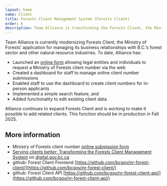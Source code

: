 ```yaml
---
layout: home
name: Client
title: Forests Client Management System (Forests Client) 
order: 6
description: Team Alliance is transforming the Forests Client, the Ministry of Forests’ digital platform for managing business relationships with British Columbia’s forest industry and natural resource sectors. This modernization enhances client data management, online services, and operational efficiency.
---
```

Team Alliance is currently modernizing Forests Client, the Ministry of Forests’ application for managing its business relationships with B.C.’s forest sector and other natural resource industries.
To date, Alliance has:

-	Launched an [online form](https://www2.gov.bc.ca/gov/content?id=E290320237694A9584C0CABC5DE3B9F2) allowing legal entities and individuals to request a Ministry of Forests client number via the web
- Created a dashboard for staff to manage online client number submissions
-	Enabled staff to use the dashboard to create client numbers for in-person applicants
-	Implemented a simple search feature, and
-	Added functionality to edit existing client data.

Alliance continues to expand Forests Client and is working to make it possible to add related clients. This function should be in production in Fall 2025.

## More information
+ Ministry of Forests client number [online submission form](https://www2.gov.bc.ca/gov/content?id=E290320237694A9584C0CABC5DE3B9F2)
+ [Serving clients better: Transforming the Forests Client Management System](https://digital.gov.bc.ca/2024/11/19/forests-client-management/) on [digital.gov.bc.ca](https://digital.gov.bc.ca/)
+ github: Forest Client Frontend [https://github.com/bcgov/nr-forest-client/](https://github.com/bcgov/nr-forest-client/)
+ github: Forest Client API [https://github.com/bcgov/nr-forest-client-api/](https://github.com/bcgov/nr-forest-client-api/)
